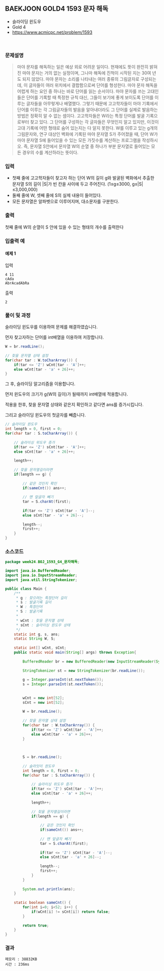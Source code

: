 ## BAEKJOON GOLD4 1593 문자 해독
- 슬라이딩 윈도우
- Gold 4
- https://www.acmicpc.net/problem/1593
<br>

### 문제설명

> 마야 문자를 해독하는 일은 예상 외로 어려운 일이다. 현재에도 뜻이 완전히 밝혀진 마야 문자는 거의 없는 실정이며, 그나마 해독에 진척이 시작된 지는 30여 년도 되지 않았다.
마야 문자는 소리를 나타내는 여러 종류의 그림글자로 구성되는데, 이 글자들이 여러 위치에서 결합함으로써 단어를 형성한다.
마야 문자 해독을 어렵게 하는 요인 중 하나는 바로 단어를 읽는 순서이다. 마야 문자를 쓰는 고대인들은 단어를 기록할 때 특정한 규칙 대신, 그들이 보기에 좋게 보이도록 단어를 이루는 글자들을 아무렇게나 배열했다. 그렇기 때문에 고고학자들이 마야 기록에서 단어를 이루는 각 그림글자들의 발음을 알아내더라도 그 단어를 실제로 발음하는 방법은 정확히 알 수 없는 셈이다.
고고학자들은 W라는 특정 단어를 발굴 기록으로부터 찾고 있다. 그 단어를 구성하는 각 글자들은 무엇인지 알고 있지만, 이것이 고대 기록에 어떤 형태로 숨어 있는지는 다 알지 못한다.
W를 이루고 있는 g개의 그림문자와, 연구 대상인 벽화에 기록된 마야 문자열 S가 주어졌을 때, 단어 W가 마야 문자열 S에 들어있을 수 있는 모든 가짓수를 계산하는 프로그램을 작성하시오. 즉, 문자열  S안에서 문자열 W의 순열 중 하나가 부분 문자열로 들어있는 모든 경우의 수를 계산하라는 뜻이다.

### 입력
- 첫째 줄에 고고학자들이 찾고자 하는 단어 W의 길이 g와 발굴된 벽화에서 추출한 문자열 S의 길이 |S|가 빈 칸을 사이에 두고 주어진다. (1≤g≤3000,  g≤|S|≤3,000,000)
- 둘째 줄에 W, 셋째 줄에 S의 실제 내용이 들어있다. 
- 모든 문자열은 알파벳으로 이루어지며, 대소문자를 구분한다.

### 출력
첫째 줄에 W의 순열이 S 안에 있을 수 있는 형태의 개수를 출력한다

### 입출력 예

#### 예제 1
입력
```
4 11
cAda
AbrAcadAbRa
```
출력
```
2
```

### 풀이 및 과정
슬라이딩  윈도우를 이용하여 문제를 해결하였습니다.

먼자 찾고자하는 단어를 int배열을 이용하여 저장합니다.

```java
W = br.readLine();
		
// 찾을 문자열 상태 설정
for(char tar : W.toCharArray()) {
	if(tar <= 'Z') wCnt[tar - 'A']++;
	else wCnt[tar - 'a' + 26]++;
}
```

그 후, 슬라이딩 알고리즘을 이용합니다.

먼저 윈도우의 크기가 g(W의 길이)가 될때까지 int배열에 적용합니다.

적용을 한후, 찾을 문자열 상태와 같은지 확인하고 같다면 ans를 증가시킵니다.

그리고 슬라이딩 윈도우의 첫글자를 빼줍니다.

```java
// 슬라이딩 윈도우
int length = 0, first = 0;
for(char tar : S.toCharArray()) {
	
	// 슬라이싱 위도우 증가
	if(tar <= 'Z') sCnt[tar - 'A']++;
	else sCnt[tar - 'a' + 26]++;
	
	length++;
	
	// 찾을 문자열길이라면
	if(length == g) {
		
		// 같은 것인지 확인
		if(sameCnt()) ans++;
		
		// 맨 앞글자 빼기
		tar = S.charAt(first);
		
		if(tar <= 'Z') sCnt[tar - 'A']--;
		else sCnt[tar - 'a' + 26]--;
		
		length--;
		first++;
	}
}
```
### 소스코드
```java
package week24.BOJ_1593_G4_문자해독;

import java.io.BufferedReader;
import java.io.InputStreamReader;
import java.util.StringTokenizer;

public class Main {
	/**
	 * g : 찾으려는 특정단어 길이
	 * s : 발굴기록 길이
	 * W : 특정단어
	 * S : 발굴기록
	 * 
	 * wCnt : 찾을 문자열 상태
	 * sCnt : 슬라이싱 윈도우 상태
	 */
	static int g, s, ans;
	static String W, S;
	
	static int[] wCnt, sCnt;
	public static void main(String[] args) throws Exception{
		
		BufferedReader br = new BufferedReader(new InputStreamReader(System.in));
		
		StringTokenizer st = new StringTokenizer(br.readLine());
		
		g = Integer.parseInt(st.nextToken());
		s = Integer.parseInt(st.nextToken());
		
		
		wCnt = new int[52];
		sCnt = new int[52];
		
		W = br.readLine();
		
		// 찾을 문자열 상태 설정
		for(char tar : W.toCharArray()) {
			if(tar <= 'Z') wCnt[tar - 'A']++;
			else wCnt[tar - 'a' + 26]++;
		}
		
		
		
		S = br.readLine();
		
		// 슬라잇이 윈도우
		int length = 0, first = 0;
		for(char tar : S.toCharArray()) {
			
			// 슬라이싱 위도우 증가
			if(tar <= 'Z') sCnt[tar - 'A']++;
			else sCnt[tar - 'a' + 26]++;
			
			length++;
			
			// 찾을 문자열길이라면
			if(length == g) {
				
				// 같은 것인지 확인
				if(sameCnt()) ans++;
				
				// 맨 앞글자 빼기
				tar = S.charAt(first);
				
				if(tar <= 'Z') sCnt[tar - 'A']--;
				else sCnt[tar - 'a' + 26]--;
				
				length--;
				first++;
			}
		}
		
		System.out.println(ans);
	}
	
	static boolean sameCnt() {
		for(int i=0; i<52; i++) {
			if(wCnt[i] != sCnt[i]) return false;
		}
		
		return true;
	}
}
```

### 결과
```
메모리 : 38832KB	
시간 : 236ms
```
